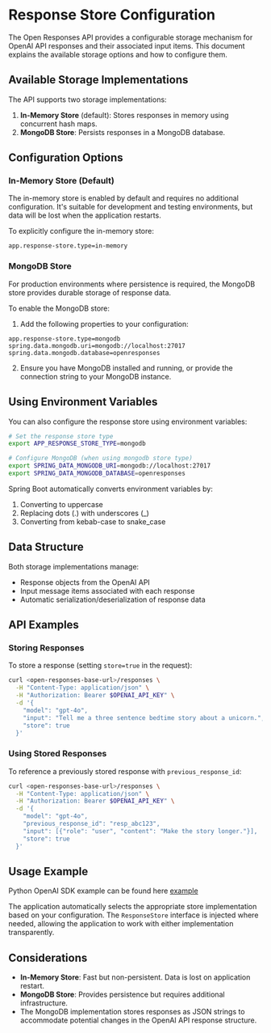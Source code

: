 # Response Store Configuration

The Open Responses API provides a configurable storage mechanism for OpenAI API responses and their associated input items. This document explains the available storage options and how to configure them.

## Available Storage Implementations

The API supports two storage implementations:

1. **In-Memory Store** (default): Stores responses in memory using concurrent hash maps.
2. **MongoDB Store**: Persists responses in a MongoDB database.

## Configuration Options

### In-Memory Store (Default)

The in-memory store is enabled by default and requires no additional configuration. It's suitable for development and testing environments, but data will be lost when the application restarts.

To explicitly configure the in-memory store:

```properties
app.response-store.type=in-memory
```

### MongoDB Store

For production environments where persistence is required, the MongoDB store provides durable storage of response data.

To enable the MongoDB store:

1. Add the following properties to your configuration:

```properties
app.response-store.type=mongodb
spring.data.mongodb.uri=mongodb://localhost:27017
spring.data.mongodb.database=openresponses
```

2. Ensure you have MongoDB installed and running, or provide the connection string to your MongoDB instance.

## Using Environment Variables

You can also configure the response store using environment variables:

```bash
# Set the response store type
export APP_RESPONSE_STORE_TYPE=mongodb

# Configure MongoDB (when using mongodb store type)
export SPRING_DATA_MONGODB_URI=mongodb://localhost:27017
export SPRING_DATA_MONGODB_DATABASE=openresponses
```

Spring Boot automatically converts environment variables by:
1. Converting to uppercase
2. Replacing dots (.) with underscores (_)
3. Converting from kebab-case to snake_case

## Data Structure

Both storage implementations manage:
- Response objects from the OpenAI API
- Input message items associated with each response
- Automatic serialization/deserialization of response data

## API Examples

### Storing Responses

To store a response (setting `store=true` in the request):

```bash
curl <open-responses-base-url>/responses \
  -H "Content-Type: application/json" \
  -H "Authorization: Bearer $OPENAI_API_KEY" \
  -d '{
    "model": "gpt-4o",
    "input": "Tell me a three sentence bedtime story about a unicorn.",
    "store": true
  }'
```

### Using Stored Responses

To reference a previously stored response with `previous_response_id`:

```bash
curl <open-responses-base-url>/responses \
  -H "Content-Type: application/json" \
  -H "Authorization: Bearer $OPENAI_API_KEY" \
  -d '{
    "model": "gpt-4o",
    "previous_response_id": "resp_abc123",
    "input": [{"role": "user", "content": "Make the story longer."}],
    "store": true
  }'
```

## Usage Example

Python OpenAI SDK example can be found here [example](https://github.com/masaic-ai-platform/openai-agents-python/blob/main/examples/open_responses/conversation_state.py)

The application automatically selects the appropriate store implementation based on your configuration. The `ResponseStore` interface is injected where needed, allowing the application to work with either implementation transparently.

## Considerations

- **In-Memory Store**: Fast but non-persistent. Data is lost on application restart.
- **MongoDB Store**: Provides persistence but requires additional infrastructure.
- The MongoDB implementation stores responses as JSON strings to accommodate potential changes in the OpenAI API response structure. 
